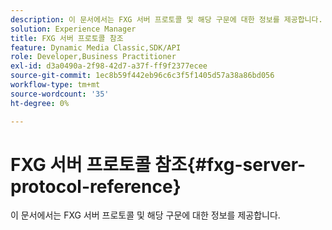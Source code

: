 ```yaml
---
description: 이 문서에서는 FXG 서버 프로토콜 및 해당 구문에 대한 정보를 제공합니다.
solution: Experience Manager
title: FXG 서버 프로토콜 참조
feature: Dynamic Media Classic,SDK/API
role: Developer,Business Practitioner
exl-id: d3a0490a-2f98-42d7-a37f-ff9f2377ecee
source-git-commit: 1ec8b59f442eb96c6c3f5f1405d57a38a86bd056
workflow-type: tm+mt
source-wordcount: '35'
ht-degree: 0%

---
```


# FXG 서버 프로토콜 참조{#fxg-server-protocol-reference}

이 문서에서는 FXG 서버 프로토콜 및 해당 구문에 대한 정보를 제공합니다.

